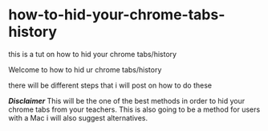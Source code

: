 # how-to-hid-your-chrome-tabs-history
this is a tut on how to hid your chrome tabs/history

Welcome to how to hid ur chrome tabs/history 

there will be different steps that i will post on how to do these

***Disclaimer***
This will be the one of the best methods in order to hid your chrome tabs from your teachers.
This is also going to be a method for users with a Mac i will also suggest alternatives.
